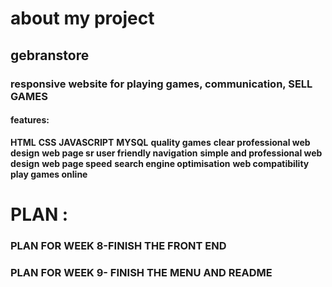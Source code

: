 # about my project
## gebranstore
 
 
 ### responsive website for playing games, communication, SELL GAMES
 
 #### features:
 **HTML**
 **CSS**
 **JAVASCRIPT**
 **MYSQL**
 **quality games**
 **clear professional web design**
 **web page sr user friendly navigation**
 **simple and professional web design**
 **web page speed**
 **search engine optimisation**
 **web compatibility**
 **play games online**

# PLAN :
### PLAN FOR WEEK 8-FINISH THE FRONT END
### PLAN FOR WEEK 9- FINISH THE MENU AND README
